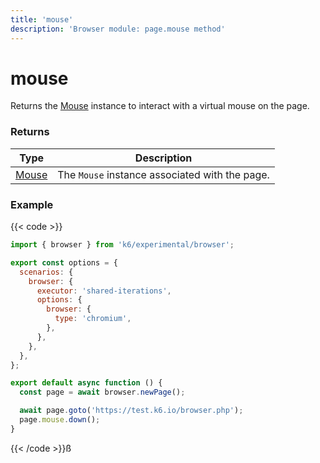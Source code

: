 ```yaml
---
title: 'mouse'
description: 'Browser module: page.mouse method'
---
```


# mouse

Returns the [Mouse](https://grafana.com/docs/k6/<K6_VERSION>/javascript-api/k6-experimental/browser/mouse/) instance to interact with a virtual mouse on the page.

### Returns

| Type                                                                                            | Description                                    |
| ----------------------------------------------------------------------------------------------- | ---------------------------------------------- |
| [Mouse](https://grafana.com/docs/k6/<K6_VERSION>/javascript-api/k6-experimental/browser/mouse/) | The `Mouse` instance associated with the page. |

### Example

{{< code >}}

```javascript
import { browser } from 'k6/experimental/browser';

export const options = {
  scenarios: {
    browser: {
      executor: 'shared-iterations',
      options: {
        browser: {
          type: 'chromium',
        },
      },
    },
  },
};

export default async function () {
  const page = await browser.newPage();

  await page.goto('https://test.k6.io/browser.php');
  page.mouse.down();
}
```

{{< /code >}}ß
